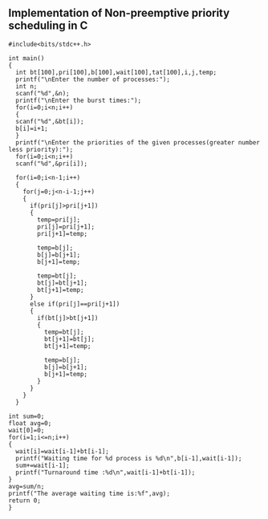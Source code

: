   ## Implementation of Non-preemptive priority scheduling in C

    #include<bits/stdc++.h>

    int main()
    {
      int bt[100],pri[100],b[100],wait[100],tat[100],i,j,temp;
      printf("\nEnter the number of processes:");
      int n;
      scanf("%d",&n);
      printf("\nEnter the burst times:");
      for(i=0;i<n;i++)
      {
      scanf("%d",&bt[i]);
      b[i]=i+1;
      }
      printf("\nEnter the priorities of the given processes(greater number less priority):");
      for(i=0;i<n;i++)
      scanf("%d",&pri[i]);

      for(i=0;i<n-1;i++)
      {
        for(j=0;j<n-i-1;j++)
        {
          if(pri[j]>pri[j+1])
          {
            temp=pri[j];
            pri[j]=pri[j+1];
            pri[j+1]=temp;

            temp=b[j];
            b[j]=b[j+1];
            b[j+1]=temp;

            temp=bt[j];
            bt[j]=bt[j+1];
            bt[j+1]=temp;
          }
          else if(pri[j]==pri[j+1])
          {
            if(bt[j]>bt[j+1])
            {
              temp=bt[j];
              bt[j+1]=bt[j];
              bt[j+1]=temp;

              temp=b[j];
              b[j]=b[j+1];
              b[j+1]=temp;
            }
          }
        }
      }

    int sum=0;
    float avg=0;
    wait[0]=0;
    for(i=1;i<=n;i++)
    {
      wait[i]=wait[i-1]+bt[i-1];
      printf("Waiting time for %d process is %d\n",b[i-1],wait[i-1]);
      sum+=wait[i-1];
      printf("Turnaround time :%d\n",wait[i-1]+bt[i-1]);
    }
    avg=sum/n;
    printf("The average waiting time is:%f",avg);
    return 0;
    }
